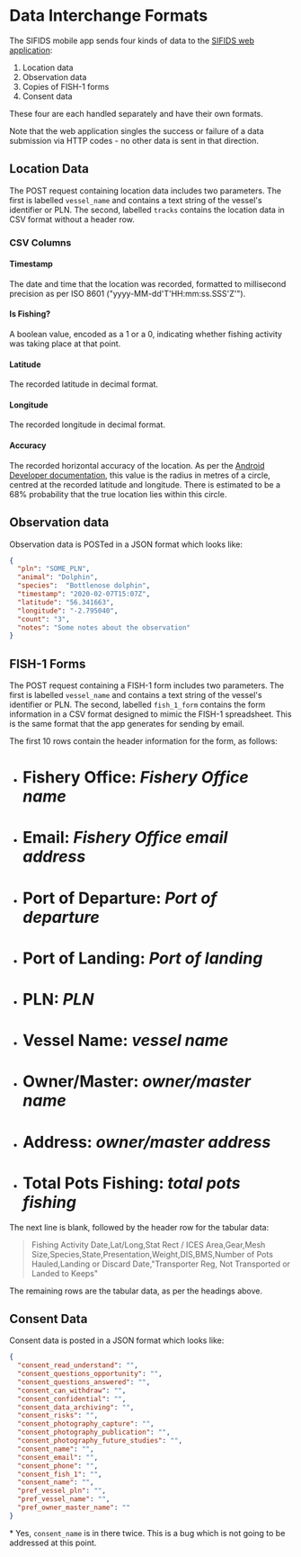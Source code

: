 # Data Interchange Formats

The SIFIDS mobile app sends four kinds of data to the [SIFIDS web
application](https://github.com/StAResComp/sifids_web):

1. Location data
2. Observation data
3. Copies of FISH-1 forms
4. Consent data

These four are each handled separately and have their own formats.

Note that the web application singles the success or failure of a data
submission via HTTP codes - no other data is sent in that direction.

## Location Data

The POST request containing location data includes two parameters. The first is
labelled `vessel_name` and contains a text string of the vessel's identifier or
PLN. The second, labelled `tracks` contains the location data in CSV format
without a header row.

### CSV Columns

#### Timestamp

The date and time that the location was recorded, formatted to millisecond
precision as per ISO 8601 ("yyyy-MM-dd'T'HH:mm:ss.SSS'Z'").

#### Is Fishing?

A boolean value, encoded as a 1 or a 0, indicating whether fishing activity was
taking place at that point.

#### Latitude

The recorded latitude in decimal format.

#### Longitude

The recorded longitude in decimal format.

#### Accuracy

The recorded horizontal accuracy of the location. As per the [Android Developer
documentation](https://developer.android.com/reference/android/location/Location#getAccuracy()),
this value is the radius in metres of a circle, centred at the recorded
latitude and longitude. There is estimated to be a 68% probability that the
true location lies within this circle.

## Observation data

Observation data is POSTed in a JSON format which looks like:

```json
{
  "pln": "SOME_PLN",
  "animal": "Dolphin",
  "species":  "Bottlenose dolphin",
  "timestamp": "2020-02-07T15:07Z",
  "latitude": "56.341663",
  "longitude": "-2.795040",
  "count": "3",
  "notes": "Some notes about the observation"
}
```

## FISH-1 Forms

The POST request containing a FISH-1 form includes two parameters. The first is
labelled `vessel_name` and contains a text string of the vessel's identifier or
PLN. The second, labelled `fish_1_form` contains the form information in a CSV
format designed to mimic the FISH-1 spreadsheet. This is the same format that
the app generates for sending by email.

The first 10 rows contain the header information for the form, as follows:

- # Fishery Office: _Fishery Office name_
- # Email: _Fishery Office email address_
- # Port of Departure: _Port of departure_
- # Port of Landing: _Port of landing_
- # PLN: _PLN_
- # Vessel Name: _vessel name_
- # Owner/Master: _owner/master name_
- # Address: _owner/master address_
- # Total Pots Fishing: _total pots fishing_

The next line is blank, followed by the header row for the tabular data:

> Fishing Activity Date,Lat/Long,Stat Rect / ICES Area,Gear,Mesh Size,Species,State,Presentation,Weight,DIS,BMS,Number of Pots Hauled,Landing or Discard Date,"Transporter Reg, Not Transported or Landed to Keeps"

The remaining rows are the tabular data, as per the headings above.

## Consent Data

Consent data is posted in a JSON format which looks like:

```json
{
  "consent_read_understand": "",
  "consent_questions_opportunity": "",
  "consent_questions_answered": "",
  "consent_can_withdraw": "",
  "consent_confidential": "",
  "consent_data_archiving": "",
  "consent_risks": "",
  "consent_photography_capture": "",
  "consent_photography_publication": "",
  "consent_photography_future_studies": "",
  "consent_name": "",
  "consent_email": "",
  "consent_phone": "",
  "consent_fish_1": "",
  "consent_name": "",
  "pref_vessel_pln": "",
  "pref_vessel_name": "",
  "pref_owner_master_name": ""
}
```

\* Yes, `consent_name` is in there twice. This is a bug which is not going to
be addressed at this point.

